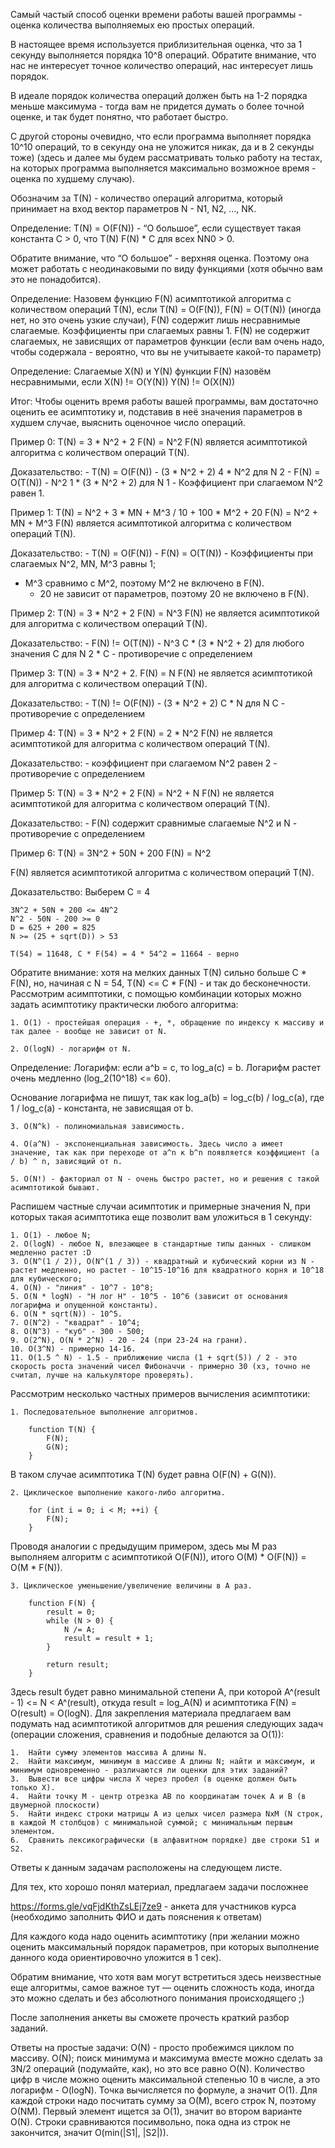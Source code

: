 Самый частый способ оценки времени работы вашей программы - оценка количества выполняемых ею простых операций.

В настоящее время используется приблизительная оценка, что за 1 секунду выполняется порядка 10^8 операций. Обратите внимание, что нас не интересует точное количество операций, нас интересует лишь порядок. 

В идеале порядок количества операций должен быть на 1-2 порядка меньше максимума - тогда вам не придется думать о более точной оценке, и так будет понятно, что работает быстро. 

С другой стороны очевидно, что если программа выполняет порядка 10^10 операций, то в секунду она не уложится никак, да и в 2 секунды тоже) (здесь и далее мы будем рассматривать только работу на тестах, на которых программа выполняется максимально возможное время - оценка по худшему случаю).

Обозначим за T(N) - количество операций алгоритма, который принимает на вход вектор параметров N - N1, N2, ..., NK.

Определение: T(N) = O(F(N)) - “О большое”, если существует такая константа C > 0, 
что T(N)  F(N) * C для всех NN0 > 0.

Обратите внимание, что “О большое” - верхняя оценка. Поэтому она может работать с неодинаковыми по виду функциями (хотя обычно вам это не понадобится).

Определение: Назовем функцию F(N) асимптотикой алгоритма с количеством операций T(N), если 
T(N) = O(F(N)), 
F(N) = O(T(N)) (иногда нет, но это очень узкие случаи), 
F(N) содержит лишь несравнимые слагаемые. Коэффициенты при слагаемых равны 1.
F(N) не содержит слагаемых, не зависящих от параметров функции (если вам очень надо, чтобы содержала - вероятно, что вы не учитываете какой-то параметр)

Определение: Слагаемые X(N) и Y(N) функции F(N) назовём несравнимыми, если 
X(N) != O(Y(N))
Y(N) != O(X(N))

Итог: Чтобы оценить время работы вашей программы, вам достаточно оценить ее асимптотику и, подставив в неё значения параметров в худшем случае, выяснить оценочное число операций.

Пример 0: 
T(N) = 3 * N^2 + 2
F(N) = N^2
F(N) является асимптотикой алгоритма с количеством операций T(N).

Доказательство:
	- T(N) = O(F(N)) - (3 * N^2 + 2) 4 * N^2 для N  2
	- F(N) = O(T(N)) - N^2  1 * (3 * N^2 + 2) для N  1
	- Коэффициент при слагаемом N^2 равен 1.

Пример 1: 
T(N) = N^2 + 3 * MN + M^3 / 10 + 100 * M^2 + 20
F(N) = N^2 + MN + M^3
F(N) является асимптотикой алгоритма с количеством операций T(N).

Доказательство:
	- T(N) = O(F(N))
	- F(N) = O(T(N)) 
	- Коэффициенты при слагаемых N^2, MN, M^3 равны 1; 
- M^3 сравнимо с M^2, поэтому M^2 не включено в F(N).
	- 20 не зависит от параметров, поэтому 20 не включено в F(N).

Пример 2:
	T(N) = 3 * N^2 + 2
	F(N) = N^3
	F(N) не является асимптотикой для алгоритма с количеством операций T(N).

Доказательство:
	- F(N) != O(T(N)) - N^3  C * (3 * N^2 + 2) для любого значения C для N 2 * С - противоречие с определением

Пример 3:
	T(N) = 3 * N^2 + 2.
F(N) = N
	F(N) не является асимптотикой для алгоритма с количеством операций T(N).

Доказательство:
	- T(N) != O(F(N)) - (3 * N^2 + 2)  С * N для N  С - противоречие с определением

Пример 4:
	T(N) = 3 * N^2 + 2
	F(N) = 2 * N^2
F(N) не является асимптотикой для алгоритма с количеством операций T(N).

Доказательство:
	- коэффициент при слагаемом N^2 равен 2 - противоречие с определением

Пример 5:
	T(N) = 3 * N^2 + 2
	F(N) = N^2 + N
F(N) не является асимптотикой для алгоритма с количеством операций T(N).

Доказательство:
	- F(N) содержит сравнимые слагаемые N^2 и N - противоречие с определением

Пример 6:
	T(N) = 3N^2 + 50N + 200
	F(N) = N^2

F(N) является асимптотикой алгоритма с количеством операций T(N).

Доказательство:
Выберем C = 4 

	3N^2 + 50N + 200 <= 4N^2
	N^2 - 50N - 200 >= 0
	D = 625 + 200 = 825
	N >= (25 + sqrt(D)) > 53

	T(54) = 11648, C * F(54) = 4 * 54^2 = 11664 - верно

Обратите внимание: хотя на мелких данных T(N) сильно больше C * F(N), но, начиная с N = 54, T(N) <= C * F(N) - и так до бесконечности.
Рассмотрим асимптотики, с помощью комбинации которых можно задать асимптотику практически любого алгоритма:

	1. O(1) - простейшая операция - +, *, обращение по индексу к массиву и так далее - вообще не зависит от N.

	2. O(logN) - логарифм от N. 

Определение: Логарифм: если a^b = c, то log_a(c) = b. 
Логарифм растет очень медленно (log_2(10^18) <= 60).

Основание логарифма не пишут, так как log_a(b) = log_c(b) / log_c(a), где 1 / log_c(a) - константа, не зависящая от b. 

	3. O(N^k) - полиномиальная зависимость.

	4. O(a^N) - экспоненциальная зависимость. Здесь число a имеет значение, так как при переходе от a^n к b^n появляется коэффициент (a / b) ^ n, зависящий от n.

	5. O(N!) - факториал от N - очень быстро растет, но и решения с такой асимптотикой бывают.
	
Распишем частные случаи асимптотик и примерные значения N, при которых такая асимптотика еще позволит вам уложиться в 1 секунду:

	1. O(1) - любое N;
	2. O(logN) - любое N, влезающее в стандартные типы данных - слишком медленно растет :D
	3. O(N^(1 / 2)), O(N^(1 / 3)) - квадратный и кубический корни из N - растет медленно, но растет - 10^15-10^16 для квадратного корня и 10^18 для кубического;
	4. O(N) - "линия" - 10^7 - 10^8;
	5. O(N * logN) - "Н лог Н" - 10^5 - 10^6 (зависит от основания логарифма и опущенной константы).
	6. O(N * sqrt(N)) - 10^5.
	7. O(N^2) - "квадрат" - 10^4;
	8. O(N^3) - "куб" - 300 - 500;
	9. O(2^N), O(N * 2^N) - 20 - 24 (при 23-24 на грани).
	10. O(3^N) - примерно 14-16.
	11. O(1.5 ^ N) - 1.5 - приближение числа (1 + sqrt(5)) / 2 - это скорость роста значений чисел Фибоначчи - примерно 30 (хз, точно не считал, лучше на калькуляторе проверять).

Рассмотрим несколько частных примеров вычисления асимптотики:

	1. Последовательное выполнение алгоритмов.
	
		function T(N) {
			F(N);
			G(N);
		}	
	
В таком случае асимптотика T(N) будет равна O(F(N) + G(N)).
	
	2. Циклическое выполнение какого-либо алгоритма.
	
		for (int i = 0; i < M; ++i) {
			F(N);
		}
		
Проводя аналогии с предыдущим примером, здесь мы M раз выполняем алгоритм с асимптотикой O(F(N)), итого O(M) * O(F(N)) = O(M * F(N)).
	
	3. Циклическое уменьшение/увеличение величины в A раз.
	
		function F(N) {
			result = 0;
			while (N > 0) {
				N /= A;
				result = result + 1;
			}
			
			return result;
		}
		
Здесь result будет равно минимальной степени A, при которой A^(result - 1) <= N < A^(result), откуда result = log_A(N) и асимптотика F(N) = O(result) = O(logN).
Для закрепления материала предлагаем вам подумать над асимптотикой алгоритмов для решения следующих задач (операции сложения, сравнения и подобные делаются за O(1)):

	1.  Найти сумму элементов массива A длины N. 
	2.  Найти максимум, минимум в массиве A длины N; найти и максимум, и минимум одновременно - различаются ли оценки для этих заданий? 
	3.  Вывести все цифры числа Х через пробел (в оценке должен быть только Х).
	4.  Найти точку M - центр отрезка AB по координатам точек A и B (в двумерной плоскости)
	5.  Найти индекс строки матрицы A из целых чисел размера NxM (N cтрок, в каждой M столбцов) с минимальной суммой; с минимальным первым элементом.
	6.  Сравнить лексикографически (в алфавитном порядке) две строки S1 и S2.

Ответы к данным задачам расположены на следующем листе.

Для тех, кто хорошо понял материал, предлагаем задачи посложнее

https://forms.gle/vqFjdKthZsLEj7ze9 - анкета для участников курса (необходимо заполнить ФИО и дать пояснения к ответам)

Для каждого кода надо оценить асимптотику (при желании можно оценить максимальный порядок параметров, при которых выполнение данного кода ориентировочно уложится в 1 сек).

Обратим внимание, что хотя вам могут встретиться здесь неизвестные еще алгоритмы, самое важное тут — оценить сложность кода, иногда это можно сделать и без абсолютного понимания происходящего ;)

После заполнения анкеты вы сможете прочесть краткий разбор заданий.

Ответы на простые задачи:
O(N) - просто пробежимся циклом по массиву.
O(N); поиск минимума и максимума вместе можно сделать за 3N/2 операций (подумайте, как), но это все равно O(N).
Количество цифр в числе можно оценить максимальной степенью 10 в числе, а это логарифм - O(logN).
Точка вычисляется по формуле, а значит O(1).
Для каждой строки надо посчитать сумму за O(M), всего строк N, поэтому O(NM). Первый элемент ищется за O(1), значит во втором варианте O(N).
Строки сравниваются посимвольно, пока одна из строк не закончится, значит O(min(|S1|, |S2|)).

